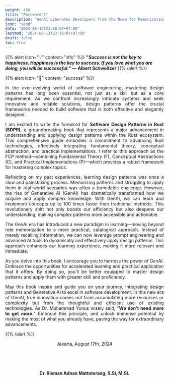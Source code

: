 ```yaml
---
weight: 400
title: "Foreword-1"
description: "GenAI Liberates Developers from the Need for Memorization"
icon: "send"
date: "2024-08-13T23:16:07+07:00"
lastmod: "2024-08-13T23:16:07+07:00"
draft: false
toc: true
---
```


{{% alert icon="💡" context="info" %}}
<strong>"<em>Success is not the key to happiness. Happiness is the key to success. If you love what you are doing, you will be successful.</em>" — Albert Schweitzer</strong>
{{% /alert %}}

{{% alert icon="📖" context="success" %}}

<p style="text-align: justify;">
In the ever-evolving world of software engineering, mastering design patterns has long been essential, not just as a skill but as a core requirement. As we confront increasingly intricate systems and seek innovative and reliable solutions, design patterns offer the crucial frameworks needed to build software that is both effective and elegantly designed.
</p>

<p style="text-align: justify;">
I am excited to write the foreword for <strong>Software Design Patterns in Rust (SDPR)</strong>, a groundbreaking book that represents a major advancement in understanding and applying design patterns within the Rust ecosystem. This comprehensive guide embodies a commitment to advancing Rust technologies, effectively integrating fundamental theory, conceptual abstraction, and practical implementations. I refer to this approach as the FCP method—combining Fundamental Theory (F), Conceptual Abstractions (C), and Practical Implementations (P)—which provides a robust framework for mastering complex topics.
</p>

<p style="text-align: justify;">
Reflecting on my past experiences, learning design patterns was once a slow and painstaking process. Memorizing patterns and struggling to apply them in real-world scenarios was often a formidable challenge. However, the rise of Generative AI (GenAI) has dramatically transformed how we acquire and apply complex knowledge. With GenAI, we can learn and implement concepts up to 100 times faster than traditional methods. This revolutionary shift not only boosts our efficiency but also deepens our understanding, making complex patterns more accessible and actionable.
</p>

<p style="text-align: justify;">
The GenAI era has introduced a new paradigm in learning—moving beyond rote memorization to a more practical, catalogical approach. Instead of merely recalling information, we can now leverage prompt engineering and advanced AI tools to dynamically and effectively apply design patterns. This approach enhances our learning experience, making it more relevant and immediate.
</p>

<p style="text-align: justify;">
As you delve into this book, I encourage you to harness the power of GenAI. Embrace the opportunities for accelerated learning and practical application that it offers. By doing so, you'll be better equipped to master design patterns and apply them with greater skill and proficiency.
</p>

<p style="text-align: justify;">
May this book inspire and guide you on your journey, integrating design patterns and Generative AI to excel in software development. In this new era of GenAI, true innovation comes not from accumulating more resources or complexity but from the thoughtful and efficient use of existing technologies. As Dr. Muhammad Yunus wisely said, "<strong>We don't need more to get more.</strong>" Embrace this principle, and unlock immense potential by making the most of what you already have, paving the way for extraordinary advancements.
</p>
{{% /alert %}}

<center>

Jakarta, August 17th, 2024

&nbsp;

&nbsp;

<strong>Dr. Risman Adnan Mattotorang, S.Si, M.Si.</strong>

</center>
